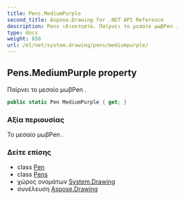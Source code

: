 ```yaml
---
title: Pens.MediumPurple
second_title: Aspose.Drawing for .NET API Reference
description: Pens ιδιοκτησία. Παίρνει το μεσαίο μωβPen .
type: docs
weight: 850
url: /el/net/system.drawing/pens/mediumpurple/
---
```

## Pens.MediumPurple property

Παίρνει το μεσαίο μωβPen .

```csharp
public static Pen MediumPurple { get; }
```

### Αξία περιουσίας

Το μεσαίο μωβPen .

### Δείτε επίσης

* class [Pen](../../pen/)
* class [Pens](../)
* χώρος ονομάτων [System.Drawing](../../pens/)
* συνέλευση [Aspose.Drawing](../../../)


